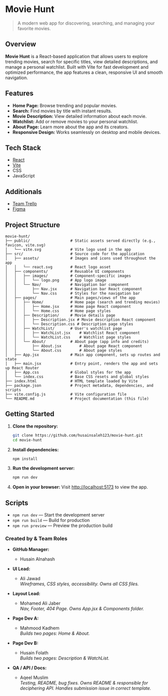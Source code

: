 # Movie Hunt

>A modern web app for discovering, searching, and managing your favorite movies.

## Overview

**Movie Hunt** is a React-based application that allows users to explore trending movies, search for specific titles, view detailed descriptions, and manage a personal watchlist. Built with Vite for fast development and optimized performance, the app features a clean, responsive UI and smooth navigation.

## Features

- **Home Page:** Browse trending and popular movies.
- **Search:** Find movies by title with instant results.
- **Movie Description:** View detailed information about each movie.
- **Watchlist:** Add or remove movies to your personal watchlist.
- **About Page:** Learn more about the app and its creators.
- **Responsive Design:** Works seamlessly on desktop and mobile devices.

## Tech Stack

- [React](https://react.dev/)
- [Vite](https://vitejs.dev/)
- CSS 
- JavaScript 

## Additionals
- [Team Trello ](https://trello.com/b/oXOxq0AR/group-3-hackathon)
- [Figma](https://www.figma.com/design/TzZLVaZDs2xTl7904IWhWM/Untitled?node-id=0-1&t=fO0trudWs2WGJKqO-1)

## Project Structure

```
movie-hunt/
├── public/                  # Static assets served directly (e.g., favicon, vite.svg)
│   └── vite.svg             # Vite logo used in the app
├── src/                     # Source code for the application
│   ├── assets/              # Images and icons used throughout the app
│   │   └── react.svg        # React logo asset
│   ├── components/          # Reusable UI components
│   │   ├── images/          # Component-specific images
│   │   │   └── logo.png     # App logo image
│   │   └── Nav/             # Navigation bar component
│   │       ├── Nav.jsx      # Navigation bar React component
│   │       └── Nav.css      # Styles for the navigation bar
│   ├── pages/               # Main pages/views of the app
│   │   ├── Home/            # Home page (search and trending movies)
│   │   │   ├── Home.jsx     # Home page React component
│   │   │   └── Home.css     # Home page styles
│   │   ├── Description/     # Movie details page
│   │   │   ├── Description.jsx # Movie description React component
│   │   │   └── Description.css # Description page styles
│   │   ├── WatchList/       # User's watchlist page
│   │   │   ├── WatchList.jsx    # Watchlist React component
│   │   │   └── WatchList.css    # Watchlist page styles
│   │   └── About/           # About page (app info and credits)
│   │       ├── About.jsx        # About page React component
│   │       └── About.css        # About page styles
│   ├── App.jsx              # Main app component, sets up routes and state
│   ├── main.jsx             # Entry point, renders the app and sets up React Router
│   ├── App.css              # Global styles for the app
│   └── index.css            # Base CSS resets and global styles
├── index.html               # HTML template loaded by Vite
├── package.json             # Project metadata, dependencies, and scripts
├── vite.config.js           # Vite configuration file
└── README.md                # Project documentation (this file)
```

## Getting Started

1. **Clone the repository:**
   ```bash
   git clone https://github.com/husainsaleh123/movie-hunt.git
   cd movie-hunt
   ```
2. **Install dependencies:**
   ```bash
   npm install
   ```
3. **Run the development server:**
   ```bash
   npm run dev
   ```
4. **Open in your browser:**
   Visit [http://localhost:5173](http://localhost:5173) to view the app.

## Scripts

- `npm run dev` — Start the development server
- `npm run build` — Build for production
- `npm run preview` — Preview the production build



### Created by & Team Roles

- **GitHub Manager:**
   - Husain Alnahash

- **UI Lead:**
   - Ali Jawad  
   _Wireframes, CSS styles, accessibility. Owns all CSS files._

- **Layout Lead:**
   - Mohamed Ali Jaber  
   _Nav, Footer, 404 Page. Owns App.jsx & Components folder._

- **Page Dev A:**
   - Mahmood Kadhem  
   _Builds two pages: Home & About._

- **Page Dev B:**
   - Husain Folath  
   _Builds two pages: Description & WatchList._

- **QA / API / Docs:**
   - Aqeel Muslim  
   _Testing, README, bug fixes. Owns README & responsible for deciphering API. Handles submission issue in correct template._
